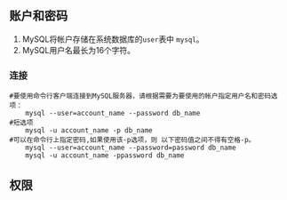 ## 账户和密码

1. MySQL将帐户存储在系统数据库的`user`表中 `mysql`。
2. MySQL用户名最长为16个字符。

### 连接

```mysql
#要使用命令行客户端连接到MySQL服务器，请根据需要为要使用的帐户指定用户名和密码选项：
	mysql --user=account_name --password db_name
#短选项
	mysql -u account_name -p db_name
#可以在命令行上指定密码,如果使用该-p选项，则 以下密码值之间不得有空格-p。
	mysql --user=account_name --password=password db_name
	mysql -u account_name -ppassword db_name
```

## 权限

